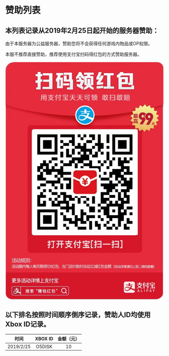 # 赞助列表

## 本列表记录从**2019年2月25日**起开始的服务器赞助：

由于本服务器为公益服务器，赞助您将不会获得任何游戏内物品或OP权限。

本服不推荐直接赞助，推荐使用支付宝扫码得红包的方式赞助服务器。

![](../.gitbook/assets/95f0b664b1743b89f57280fc4b1ea78.jpg)

## 以下排名按照时间顺序倒序记录，赞助人ID均使用Xbox ID记录。

| 时间 | XBOX ID | 金额（元） |
| :---: | :---: | :---: |
| 2019/2/25 | O5DISK | 10 |



